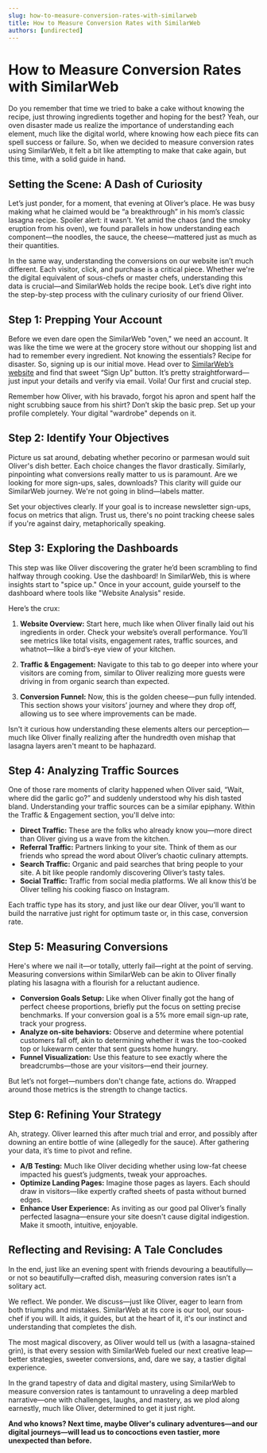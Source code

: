 ```yaml
---
slug: how-to-measure-conversion-rates-with-similarweb
title: How to Measure Conversion Rates with SimilarWeb
authors: [undirected]
---
```



# How to Measure Conversion Rates with SimilarWeb

Do you remember that time we tried to bake a cake without knowing the recipe, just throwing ingredients together and hoping for the best? Yeah, our oven disaster made us realize the importance of understanding each element, much like the digital world, where knowing how each piece fits can spell success or failure. So, when we decided to measure conversion rates using SimilarWeb, it felt a bit like attempting to make that cake again, but this time, with a solid guide in hand.

## Setting the Scene: A Dash of Curiosity

Let’s just ponder, for a moment, that evening at Oliver’s place. He was busy making what he claimed would be “a breakthrough” in his mom’s classic lasagna recipe. Spoiler alert: it wasn’t. Yet amid the chaos (and the smoky eruption from his oven), we found parallels in how understanding each component—the noodles, the sauce, the cheese—mattered just as much as their quantities.

In the same way, understanding the conversions on our website isn’t much different. Each visitor, click, and purchase is a critical piece. Whether we're the digital equivalent of sous-chefs or master chefs, understanding this data is crucial—and SimilarWeb holds the recipe book. Let’s dive right into the step-by-step process with the culinary curiosity of our friend Oliver.

## Step 1: Prepping Your Account

Before we even dare open the SimilarWeb "oven," we need an account. It was like the time we were at the grocery store without our shopping list and had to remember every ingredient. Not knowing the essentials? Recipe for disaster. So, signing up is our initial move. Head over to [SimilarWeb’s website](https://www.similarweb.com) and find that sweet “Sign Up” button. It’s pretty straightforward—just input your details and verify via email. Voila! Our first and crucial step.

Remember how Oliver, with his bravado, forgot his apron and spent half the night scrubbing sauce from his shirt? Don’t skip the basic prep. Set up your profile completely. Your digital "wardrobe" depends on it.

## Step 2: Identify Your Objectives

Picture us sat around, debating whether pecorino or parmesan would suit Oliver's dish better. Each choice changes the flavor drastically. Similarly, pinpointing what conversions really matter to us is paramount. Are we looking for more sign-ups, sales, downloads? This clarity will guide our SimilarWeb journey. We're not going in blind—labels matter.

Set your objectives clearly. If your goal is to increase newsletter sign-ups, focus on metrics that align. Trust us, there's no point tracking cheese sales if you're against dairy, metaphorically speaking.

## Step 3: Exploring the Dashboards

This step was like Oliver discovering the grater he’d been scrambling to find halfway through cooking. Use the dashboard! In SimilarWeb, this is where insights start to "spice up." Once in your account, guide yourself to the dashboard where tools like "Website Analysis" reside.

Here’s the crux: 

1. **Website Overview:** Start here, much like when Oliver finally laid out his ingredients in order. Check your website’s overall performance. You’ll see metrics like total visits, engagement rates, traffic sources, and whatnot—like a bird’s-eye view of your kitchen.

2. **Traffic & Engagement:** Navigate to this tab to go deeper into where your visitors are coming from, similar to Oliver realizing more guests were driving in from organic search than expected.

3. **Conversion Funnel:** Now, this is the golden cheese—pun fully intended. This section shows your visitors’ journey and where they drop off, allowing us to see where improvements can be made. 

Isn't it curious how understanding these elements alters our perception—much like Oliver finally realizing after the hundredth oven mishap that lasagna layers aren't meant to be haphazard.

## Step 4: Analyzing Traffic Sources

One of those rare moments of clarity happened when Oliver said, “Wait, where did the garlic go?” and suddenly understood why his dish tasted bland. Understanding your traffic sources can be a similar epiphany. Within the Traffic & Engagement section, you'll delve into:

- **Direct Traffic:** These are the folks who already know you—more direct than Oliver giving us a wave from the kitchen.
- **Referral Traffic:** Partners linking to your site. Think of them as our friends who spread the word about Oliver’s chaotic culinary attempts.
- **Search Traffic:** Organic and paid searches that bring people to your site. A bit like people randomly discovering Oliver’s tasty tales.
- **Social Traffic:** Traffic from social media platforms. We all know this’d be Oliver telling his cooking fiasco on Instagram.

Each traffic type has its story, and just like our dear Oliver, you'll want to build the narrative just right for optimum taste or, in this case, conversion rate.

## Step 5: Measuring Conversions

Here's where we nail it—or totally, utterly fail—right at the point of serving. Measuring conversions within SimilarWeb can be akin to Oliver finally plating his lasagna with a flourish for a reluctant audience.

- **Conversion Goals Setup:** Like when Oliver finally got the hang of perfect cheese proportions, briefly put the focus on setting precise benchmarks. If your conversion goal is a 5% more email sign-up rate, track your progress. 
- **Analyze on-site behaviors:** Observe and determine where potential customers fall off, akin to determining whether it was the too-cooked top or lukewarm center that sent guests home hungry.
- **Funnel Visualization:** Use this feature to see exactly where the breadcrumbs—those are your visitors—end their journey.

But let’s not forget—numbers don't change fate, actions do. Wrapped around those metrics is the strength to change tactics.

## Step 6: Refining Your Strategy

Ah, strategy. Oliver learned this after much trial and error, and possibly after downing an entire bottle of wine (allegedly for the sauce). After gathering your data, it’s time to pivot and refine.

- **A/B Testing:** Much like Oliver deciding whether using low-fat cheese impacted his guest’s judgments, tweak your approaches.
- **Optimize Landing Pages:** Imagine those pages as layers. Each should draw in visitors—like expertly crafted sheets of pasta without burned edges.
- **Enhance User Experience:** As inviting as our good pal Oliver’s finally perfected lasagna—ensure your site doesn't cause digital indigestion. Make it smooth, intuitive, enjoyable.

## Reflecting and Revising: A Tale Concludes

In the end, just like an evening spent with friends devouring a beautifully—or not so beautifully—crafted dish, measuring conversion rates isn’t a solitary act. 

We reflect. We ponder. We discuss—just like Oliver, eager to learn from both triumphs and mistakes. SimilarWeb at its core is our tool, our sous-chef if you will. It aids, it guides, but at the heart of it, it's our instinct and understanding that completes the dish.

The most magical discovery, as Oliver would tell us (with a lasagna-stained grin), is that every session with SimilarWeb fueled our next creative leap—better strategies, sweeter conversions, and, dare we say, a tastier digital experience.

In the grand tapestry of data and digital mastery, using SimilarWeb to measure conversion rates is tantamount to unraveling a deep marbled narrative—one with challenges, laughs, and mastery, as we plod along earnestly, much like Oliver, determined to get it just right. 

**And who knows? Next time, maybe Oliver's culinary adventures—and our digital journeys—will lead us to concoctions even tastier, more unexpected than before.**